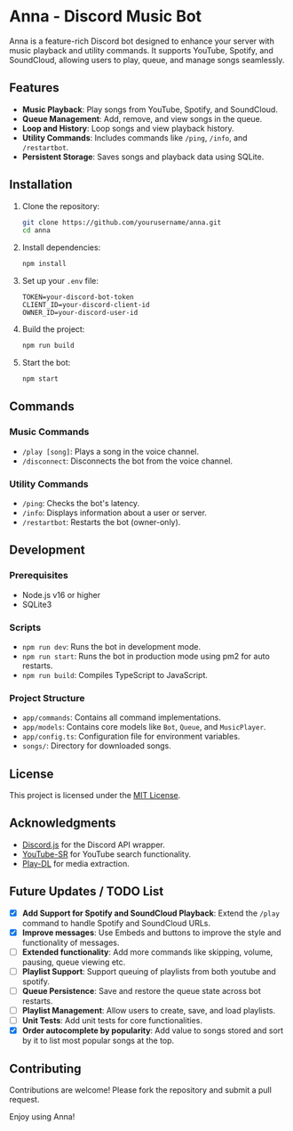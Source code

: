 # Anna - Discord Music Bot

Anna is a feature-rich Discord bot designed to enhance your server with music playback and utility commands. It supports YouTube, Spotify, and SoundCloud, allowing users to play, queue, and manage songs seamlessly.

## Features

- **Music Playback**: Play songs from YouTube, Spotify, and SoundCloud.
- **Queue Management**: Add, remove, and view songs in the queue.
- **Loop and History**: Loop songs and view playback history.
- **Utility Commands**: Includes commands like `/ping`, `/info`, and `/restartbot`.
- **Persistent Storage**: Saves songs and playback data using SQLite.

## Installation

1. Clone the repository:
   ```bash
   git clone https://github.com/yourusername/anna.git
   cd anna
   ```

2. Install dependencies:
   ```bash
   npm install
   ```

3. Set up your `.env` file:
   ```plaintext
   TOKEN=your-discord-bot-token
   CLIENT_ID=your-discord-client-id
   OWNER_ID=your-discord-user-id
   ```

4. Build the project:
   ```bash
   npm run build
   ```

5. Start the bot:
   ```bash
   npm start
   ```

## Commands

### Music Commands
- `/play [song]`: Plays a song in the voice channel.
- `/disconnect`: Disconnects the bot from the voice channel.

### Utility Commands
- `/ping`: Checks the bot's latency.
- `/info`: Displays information about a user or server.
- `/restartbot`: Restarts the bot (owner-only).

## Development

### Prerequisites
- Node.js v16 or higher
- SQLite3

### Scripts
- `npm run dev`: Runs the bot in development mode.
- `npm run start`: Runs the bot in production mode using pm2 for auto restarts.
- `npm run build`: Compiles TypeScript to JavaScript.

### Project Structure
- `app/commands`: Contains all command implementations.
- `app/models`: Contains core models like `Bot`, `Queue`, and `MusicPlayer`.
- `app/config.ts`: Configuration file for environment variables.
- `songs/`: Directory for downloaded songs.

## License

This project is licensed under the [MIT License](./LICENSE).

## Acknowledgments

- [Discord.js](https://discord.js.org/) for the Discord API wrapper.
- [YouTube-SR](https://github.com/DevSnowflake/youtube-sr) for YouTube search functionality.
- [Play-DL](https://github.com/play-dl/play-dl) for media extraction.

## Future Updates / TODO List

- [x] **Add Support for Spotify and SoundCloud Playback**: Extend the `/play` command to handle Spotify and SoundCloud URLs.
- [x] **Improve messages**: Use Embeds and buttons to improve the style and functionality of messages. 
- [ ] **Extended functionality**: Add more commands like skipping, volume, pausing, queue viewing etc.
- [ ] **Playlist Support**: Support queuing of playlists from both youtube and spotify. 
- [ ] **Queue Persistence**: Save and restore the queue state across bot restarts.
- [ ] **Playlist Management**: Allow users to create, save, and load playlists.
- [ ] **Unit Tests**: Add unit tests for core functionalities.
- [x] **Order autocomplete by popularity**: Add value to songs stored and sort by it to list most popular songs at the top. 

## Contributing

Contributions are welcome! Please fork the repository and submit a pull request.

Enjoy using Anna!
